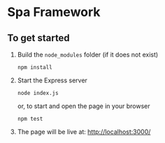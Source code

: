 # Spa Framework

## To get started
1. Build the `node_modules` folder (if it does not exist)
	```shell
	npm install
	```
2. Start the Express server
	```shell
	node index.js
	```
	or, to start and open the page in your browser
	```shell
	npm test
	```
3. The page will be live at: <http://localhost:3000/>